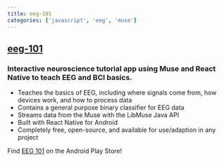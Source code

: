 ```yaml
---
title: eeg-101
categories: ['javascript', 'eeg', 'muse']
---
```

## [eeg-101](https://github.com/NeuroTechX/eeg-101)

### Interactive neuroscience tutorial app using Muse and React Native to teach EEG and BCI basics.

- Teaches the basics of EEG, including where signals come from, how devices work, and how to process data
- Contains a general purpose binary classifier for EEG data
- Streams data from the Muse with the LibMuse Java API
- Built with React Native for Android
- Completely free, open-source, and available for use/adaption in any project

Find [EEG 101](https://play.google.com/store/apps/details?id=com.eeg_project&hl=en) on the Android Play Store!
